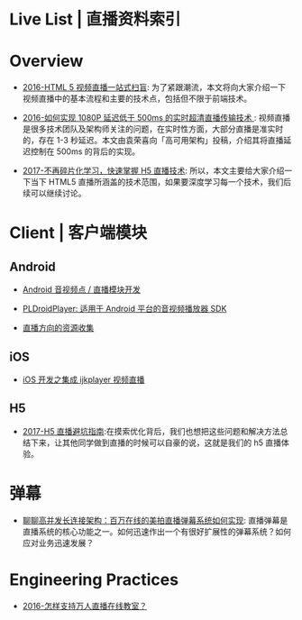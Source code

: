

# Live List | 直播资料索引

# Overview

- [2016-HTML 5 视频直播一站式扫盲](https://cloud.tencent.com/developer/article/1071271): 为了紧跟潮流，本文将向大家介绍一下视频直播中的基本流程和主要的技术点，包括但不限于前端技术。

- [2016-如何实现 1080P 延迟低于 500ms 的实时超清直播传输技术 ](https://parg.co/Son): 视频直播是很多技术团队及架构师关注的问题，在实时性方面，大部分直播是准实时的，存在 1-3 秒延迟。本文由袁荣喜向「高可用架构」投稿，介绍其将直播延迟控制在 500ms 的背后的实现。

- [2017-不再碎片化学习，快速掌握 H5 直播技术](https://segmentfault.com/a/1190000010440054?utm_source=tuicool&utm_medium=referral): 所以，本文主要给大家介绍一下当下 HTML5 直播所涵盖的技术范围，如果要深度学习每一个技术，我们后续可以继续讨论。

# Client | 客户端模块

## Android

- [Android 音视频点 / 直播模块开发](http://toutiao.io/posts/76jep8)

- [PLDroidPlayer: 适用于 Android 平台的音视频播放器 SDK](https://github.com/pili-engineering/PLDroidPlayer)

- [直播方向的资源收集](http://www.henishuo.com/live-play-resource-collections/)

## iOS

- [iOS 开发之集成 ijkplayer 视频直播](http://allluckly.cn/%E6%8A%95%E7%A8%BF/tuogao46)

## H5

- [2017-H5 直播避坑指南](https://zhuanlan.zhihu.com/p/27690199?utm_medium=social&utm_source=ZHShareTargetIDMore):在摸索优化背后，我们也想把这些问题和解决方法总结下来，让其他同学做到直播的时候可以自豪的说，这就是我们的 h5 直播体验。

# 弹幕

- [聊聊高并发长连接架构：百万在线的美拍直播弹幕系统如何实现](https://mp.weixin.qq.com/s/yrcO8yA0Ut2RVhUxG2OSvQ): 直播弹幕是直播系统的核心功能之一。如何迅速作出一个有很好扩展性的弹幕系统？如何应对业务迅速发展？

# Engineering Practices

- [2016-怎样支持万人直播在线教室？](http://www.infoq.com/cn/presentations/how-to-support-the-people-live-online-classroom)
